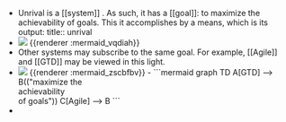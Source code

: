- Unrival is a [[system]] .  As such, it has a [[goal]]: to maximize the achievability of goals.  This it accomplishes by a means, which is its output:
  title:: unrival
- <img src="https://mermaid.ink/img/ICBncmFwaCBMUgogIEEoKGdvYWwpKS0tPkJbVW5yaXZhbF0KICBCIC0tPiBDKChtZWFucykpCg" />
  {{renderer :mermaid_vqdiah}}
- Other systems may subscribe to the same goal.  For example, [[Agile]] and [[GTD]] may be viewed in this light.
- <img src="https://mermaid.ink/img/ICBncmFwaCBURApBW0dURF0gLS0-IEIoKCJtYXhpbWl6ZSB0aGU8YnI-YWNoaWV2YWJpbGl0eTxicj5vZiBnb2FscyIpKQpDW0FnaWxlXSAtLT4gQgo" />
  {{renderer :mermaid_zscbfbv}}
	- ```mermaid 
	  graph TD
	  A[GTD] --> B(("maximize the<br>achievability<br>of goals"))
	  C[Agile] --> B
	  ```
-